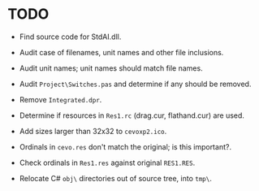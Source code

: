 # TODO

 - Find source code for StdAI.dll.

 - Audit case of filenames, unit names and other file inclusions.

 - Audit unit names; unit names should match file names.

 - Audit `Project\Switches.pas` and determine if any should be removed.

 - Remove `Integrated.dpr`.

 - Determine if resources in `Res1.rc` (drag.cur, flathand.cur) are used.

 - Add sizes larger than 32x32 to `cevoxp2.ico`.

 - Ordinals in `cevo.res` don't match the original; is this important?.

 - Check ordinals in `Res1.res` against original `RES1.RES`.

 - Relocate C# `obj\` directories out of source tree, into `tmp\`.

